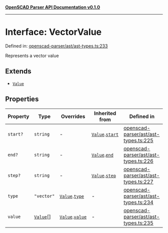 [**OpenSCAD Parser API Documentation v0.1.0**](../README.md)

***

# Interface: VectorValue

Defined in: [openscad-parser/ast/ast-types.ts:233](https://github.com/holistic-stack/openscad-tree-sitter/blob/57470856b239e8ae819e2b2fa40ff65d8c04912f/packages/openscad-parser/src/lib/openscad-parser/ast/ast-types.ts#L233)

Represents a vector value

## Extends

- [`Value`](Value.md)

## Properties

| Property | Type | Overrides | Inherited from | Defined in |
| ------ | ------ | ------ | ------ | ------ |
| <a id="start"></a> `start?` | `string` | - | [`Value`](Value.md).[`start`](Value.md#start) | [openscad-parser/ast/ast-types.ts:225](https://github.com/holistic-stack/openscad-tree-sitter/blob/57470856b239e8ae819e2b2fa40ff65d8c04912f/packages/openscad-parser/src/lib/openscad-parser/ast/ast-types.ts#L225) |
| <a id="end"></a> `end?` | `string` | - | [`Value`](Value.md).[`end`](Value.md#end) | [openscad-parser/ast/ast-types.ts:226](https://github.com/holistic-stack/openscad-tree-sitter/blob/57470856b239e8ae819e2b2fa40ff65d8c04912f/packages/openscad-parser/src/lib/openscad-parser/ast/ast-types.ts#L226) |
| <a id="step"></a> `step?` | `string` | - | [`Value`](Value.md).[`step`](Value.md#step) | [openscad-parser/ast/ast-types.ts:227](https://github.com/holistic-stack/openscad-tree-sitter/blob/57470856b239e8ae819e2b2fa40ff65d8c04912f/packages/openscad-parser/src/lib/openscad-parser/ast/ast-types.ts#L227) |
| <a id="type"></a> `type` | `"vector"` | [`Value`](Value.md).[`type`](Value.md#type) | - | [openscad-parser/ast/ast-types.ts:234](https://github.com/holistic-stack/openscad-tree-sitter/blob/57470856b239e8ae819e2b2fa40ff65d8c04912f/packages/openscad-parser/src/lib/openscad-parser/ast/ast-types.ts#L234) |
| <a id="value"></a> `value` | [`Value`](Value.md)[] | [`Value`](Value.md).[`value`](Value.md#value) | - | [openscad-parser/ast/ast-types.ts:235](https://github.com/holistic-stack/openscad-tree-sitter/blob/57470856b239e8ae819e2b2fa40ff65d8c04912f/packages/openscad-parser/src/lib/openscad-parser/ast/ast-types.ts#L235) |
